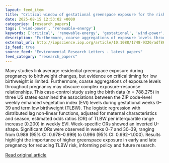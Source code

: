 ```yaml
---
layout: feed_item
title: "Critical window of gestational greenspace exposure for the risk of low birth weight"
date: 2025-08-15 12:53:02 +0000
categories: [research_papers]
tags: ['wind-power', 'renewable-energy']
keywords: ['critical', 'renewable-energy', 'gestational', 'wind-power', 'window']
description: "Furthermore, coarse aggregations of exposure levels throughout pregnancy may obscure complex exposure-response relationships"
external_url: http://iopscience.iop.org/article/10.1088/1748-9326/adf86b
is_feed: true
source_feed: "Environmental Research Letters - latest papers"
feed_category: "research_papers"
---
```


Many studies link average residential greenspace exposure during pregnancy to birthweight changes, but evidence on critical timing for low birthweight is limited. Furthermore, coarse aggregations of exposure levels throughout pregnancy may obscure complex exposure-response relationships. This case-control study using the birth data (n = 788,275) in three US states examined the associations between the ZIP code-level weekly enhanced vegetation index (EVI) levels during gestational weeks 0–39 and term low birthweight (TLBW). The logistic regression with distributed lag non-linear functions, adjusted for maternal characteristics and season, estimated odds ratios (OR) of TLBW per interquartile range increase (0.200) in weekly EVI. Week-specific ORs showed an inverted U-shape. Significant ORs were observed in weeks 0–7 and 30–39, ranging from 0.989 (95% CI: 0.978–0.999) to 0.996 (95% CI: 0.992–1.000). Results highlight the importance of higher greenspace exposure in early and late pregnancy for reducing TLBW risk, informing policy and future research.

[Read original article](http://iopscience.iop.org/article/10.1088/1748-9326/adf86b)
